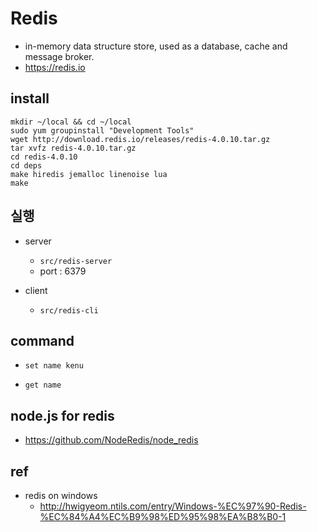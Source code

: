 # Redis
* in-memory data structure store, used as a database, cache and message broker.
* https://redis.io


## install

```
mkdir ~/local && cd ~/local
sudo yum groupinstall "Development Tools"
wget http://download.redis.io/releases/redis-4.0.10.tar.gz
tar xvfz redis-4.0.10.tar.gz
cd redis-4.0.10
cd deps
make hiredis jemalloc linenoise lua
make
```

## 실행
* server
  * `src/redis-server`
  * port : 6379

* client
  * `src/redis-cli`

## command
* `set name kenu`

* `get name`

## node.js for redis
* https://github.com/NodeRedis/node_redis

## ref
* redis on windows
  * http://hwigyeom.ntils.com/entry/Windows-%EC%97%90-Redis-%EC%84%A4%EC%B9%98%ED%95%98%EA%B8%B0-1
